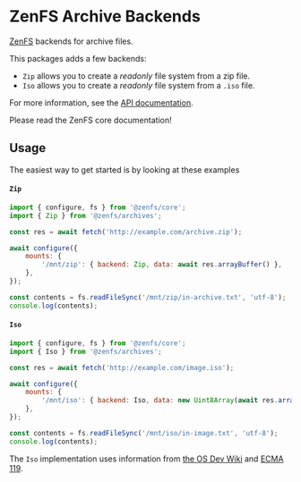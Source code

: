 # ZenFS Archive Backends

[ZenFS](https://github.com/zen-fs/core) backends for archive files.

This packages adds a few backends:

- `Zip` allows you to create a _readonly_ file system from a zip file.
- `Iso` allows you to create a _readonly_ file system from a `.iso` file.

For more information, see the [API documentation](https://zenfs.dev/archives).

Please read the ZenFS core documentation!

## Usage

The easiest way to get started is by looking at these examples

#### `Zip`

```js
import { configure, fs } from '@zenfs/core';
import { Zip } from '@zenfs/archives';

const res = await fetch('http://example.com/archive.zip');

await configure({
	mounts: {
		'/mnt/zip': { backend: Zip, data: await res.arrayBuffer() },
	},
});

const contents = fs.readFileSync('/mnt/zip/in-archive.txt', 'utf-8');
console.log(contents);
```

#### `Iso`

```js
import { configure, fs } from '@zenfs/core';
import { Iso } from '@zenfs/archives';

const res = await fetch('http://example.com/image.iso');

await configure({
	mounts: {
		'/mnt/iso': { backend: Iso, data: new Uint8Array(await res.arrayBuffer()) },
	},
});

const contents = fs.readFileSync('/mnt/iso/in-image.txt', 'utf-8');
console.log(contents);
```

The `Iso` implementation uses information from [the OS Dev Wiki](https://wiki.osdev.org/ISO_9660) and [ECMA 119](https://www.ecma-international.org/wp-content/uploads/ECMA-119_4th_edition_june_2019.pdf).
